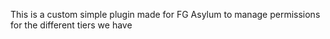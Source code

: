 This is a custom simple plugin made for FG Asylum to manage permissions for the different tiers we have